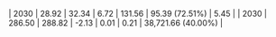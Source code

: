 | 2030 | 28.92 | 32.34 |  6.72 | 131.56 | 95.39 (72.51%) | 5.45 |
| 2030 | 286.50 | 288.82 | -2.13 | 0.01 | 0.21 | 38,721.66 (40.00%) |
